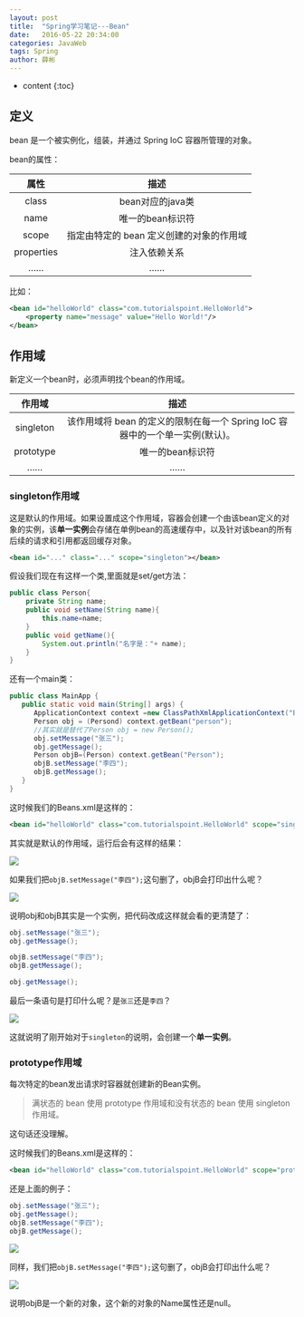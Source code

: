 ```yaml
---
layout: post
title:  "Spring学习笔记---Bean"
date:   2016-05-22 20:34:00
categories: JavaWeb
tags: Spring
author: 薛彬
---
```


* content
{:toc}





## 定义

bean 是一个被实例化，组装，并通过 Spring IoC 容器所管理的对象。

bean的属性：

| 属性 | 描述 |
|:---:|:---:|
|class|bean对应的java类|
|name|唯一的bean标识符|
|scope|指定由特定的 bean 定义创建的对象的作用域|
|properties|注入依赖关系|
|……|……|

比如：

```xml
<bean id="helloWorld" class="com.tutorialspoint.HelloWorld">
	<property name="message" value="Hello World!"/>
</bean>
```

## 作用域

新定义一个bean时，必须声明找个bean的作用域。

| 作用域 | 描述 |
|:---:|:---:|
|singleton|该作用域将 bean 的定义的限制在每一个 Spring IoC 容器中的一个单一实例(默认)。|
|prototype|唯一的bean标识符|
|……|……|

### singleton作用域

这是默认的作用域。如果设置成这个作用域，容器会创建一个由该bean定义的对象的实例，该**单一实例**会存储在单例bean的高速缓存中，以及针对该bean的所有后续的请求和引用都返回缓存对象。

```xml
<bean id="..." class="..." scope="singleton"></bean>
```

假设我们现在有这样一个类,里面就是set/get方法：

```java
public class Person{
	private String name;
    public void setName(String name){
		this.name=name;
    }
    public void getName(){
    	System.out.println("名字是："+ name);
    }
}
```

还有一个main类：

```java
public class MainApp {
   public static void main(String[] args) {
      ApplicationContext context =new ClassPathXmlApplicationContext("Beans.xml");
      Person obj = (Persond) context.getBean("person");
      //其实就是替代了Person obj = new Person();
      obj.setMessage("张三");
      obj.getMessage();
      Person objB=(Person) context.getBean("Person");
      objB.setMessage("李四");
      objB.getMessage();
   }
}
```

这时候我们的Beans.xml是这样的：

```xml
<bean id="helloWorld" class="com.tutorialspoint.HelloWorld" scope="singleton"></bean>
```

其实就是默认的作用域，运行后会有这样的结果：

![](http://i.imgur.com/9jtGv9S.png)

如果我们把`objB.setMessage("李四");`这句删了，objB会打印出什么呢？

![](http://i.imgur.com/ZIIRlLI.png)

说明obj和objB其实是一个实例，把代码改成这样就会看的更清楚了：

```java
obj.setMessage("张三");
obj.getMessage();

objB.setMessage("李四");
objB.getMessage();

obj.getMessage();
```

最后一条语句是打印什么呢？是`张三`还是`李四`？

![](http://i.imgur.com/JjlWyTM.png)

这就说明了刚开始对于`singleton`的说明，会创建一个**单一实例**。

### prototype作用域

每次特定的bean发出请求时容器就创建新的Bean实例。

>满状态的 bean 使用 prototype 作用域和没有状态的 bean 使用 singleton 作用域。

这句话还没理解。

这时候我们的Beans.xml是这样的：

```xml
<bean id="helloWorld" class="com.tutorialspoint.HelloWorld" scope="prototype"></bean>
```

还是上面的例子：

```java
obj.setMessage("张三");
obj.getMessage();
objB.setMessage("李四");
objB.getMessage();
```

![](http://i.imgur.com/9jtGv9S.png)

同样，我们把`objB.setMessage("李四");`这句删了，objB会打印出什么呢？

![](http://i.imgur.com/DbiXeyh.png)

说明objB是一个新的对象，这个新的对象的Name属性还是null。









